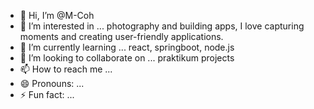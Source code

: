 - 👋 Hi, I’m @M-Coh
- 👀 I’m interested in ... photography and building apps, I love capturing moments and creating user-friendly applications.
- 🌱 I’m currently learning ... react, springboot, node.js
- 💞️ I’m looking to collaborate on ... praktikum projects
- 📫 How to reach me ...
- 😄 Pronouns: ... 
- ⚡ Fun fact: ... 

<!---
M-Coh/M-Coh is a ✨ special ✨ repository because its `README.md` (this file) appears on your GitHub profile.
You can click the Preview link to take a look at your changes.
--->
